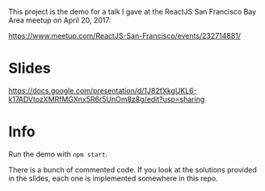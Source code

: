This project is the demo for a talk I gave at the ReactJS San
Francisco Bay Area meetup on April 20, 2017:

https://www.meetup.com/ReactJS-San-Francisco/events/232714881/

# Slides

https://docs.google.com/presentation/d/1J82fXkgUKL6-k17ADVtozXMRfMGXnx5R6r5UnOm8z8g/edit?usp=sharing

# Info

Run the demo with `npm start`.

There is a bunch of commented code. If you look at the solutions provided in
the slides, each one is implemented somewhere in this repo.
